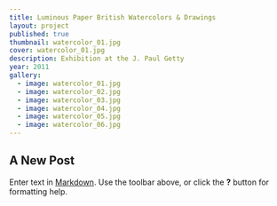```yaml
---
title: Luminous Paper British Watercolors & Drawings
layout: project
published: true
thumbnail: watercolor_01.jpg
cover: watercolor_01.jpg
description: Exhibition at the J. Paul Getty
year: 2011
gallery: 
  - image: watercolor_01.jpg
  - image: watercolor_02.jpg
  - image: watercolor_03.jpg
  - image: watercolor_04.jpg
  - image: watercolor_05.jpg
  - image: watercolor_06.jpg
---
```



## A New Post

Enter text in [Markdown](http://daringfireball.net/projects/markdown/). Use the toolbar above, or click the **?** button for formatting help.
